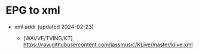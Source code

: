 # EPG to xml

* xml addr (updated 2024-02-23)

  - [WAVVE/TVING/KT]
    https://raw.githubusercontent.com/jassmusic/KLive/master/klive.xml


